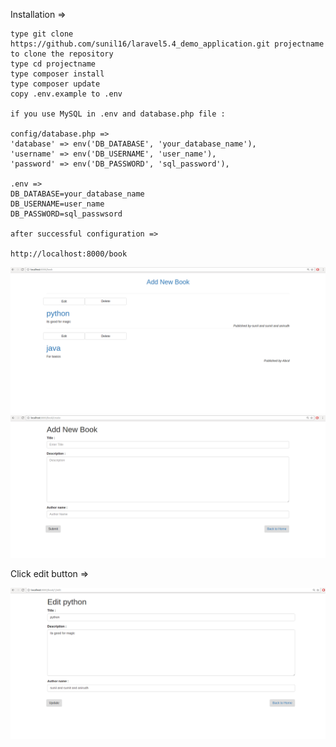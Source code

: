 Installation =>

    type git clone https://github.com/sunil16/laravel5.4_demo_application.git projectname to clone the repository
    type cd projectname
    type composer install
    type composer update
    copy .env.example to .env

    if you use MySQL in .env and database.php file :

    config/database.php =>
    'database' => env('DB_DATABASE', 'your_database_name'),
    'username' => env('DB_USERNAME', 'user_name'),
    'password' => env('DB_PASSWORD', 'sql_password'),

    .env =>
    DB_DATABASE=your_database_name
    DB_USERNAME=user_name
    DB_PASSWORD=sql_passwsord

    after successful configuration =>

    http://localhost:8000/book

   ![myimage-alt-tag](https://github.com/sunil16/laravel5.4_demo_application/blob/master/public/img/create.png)
   ![myimage-alt-tag](https://github.com/sunil16/laravel5.4_demo_application/blob/master/public/img/after_create_btn_click.png)

   



   Click edit button =>

  ![myimage-alt-tag](https://github.com/sunil16/laravel5.4_demo_application/blob/master/public/img/edit.png)
